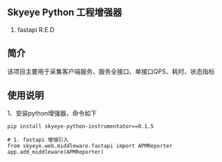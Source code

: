 ## Skyeye Python 工程增强器

1. fastapi R.E.D

## 简介

该项目主要用于采集客户端服务、服务全接口、单接口QPS、耗时、状态指标

## 使用说明
1、安装python增强器，命令如下

    pip install skyeye-python-instrumentator==0.1.5
    
    # 1. fastapi 增强引入
    from skyeye.web.middleware.fastapi import APMReporter
    app.add_middleware(APMReporter)